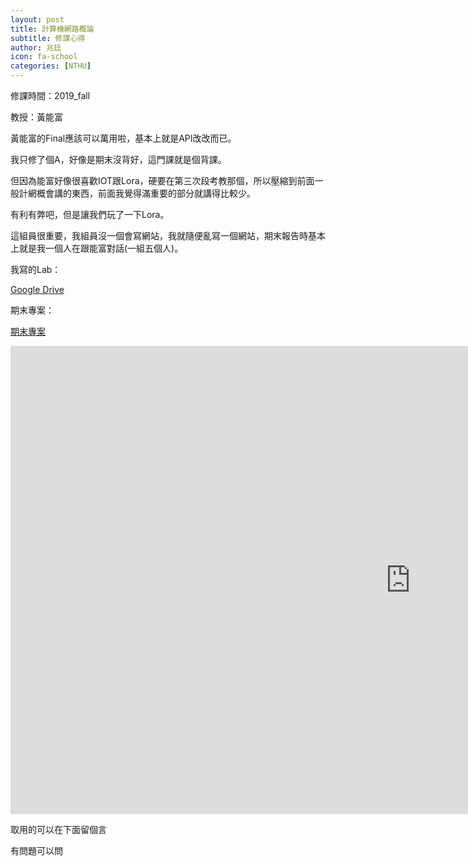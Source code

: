 ```yaml
---
layout: post
title: 計算機網路概論
subtitle: 修課心得
author: 兆廷
icon: fa-school
categories: [NTHU]
---
```


修課時間：2019_fall

教授：黃能富

黃能富的Final應該可以萬用啦，基本上就是API改改而已。

我只修了個A，好像是期末沒背好，這門課就是個背課。

但因為能富好像很喜歡IOT跟Lora，硬要在第三次段考教那個，所以壓縮到前面一般計網概會講的東西，前面我覺得滿重要的部分就講得比較少。

有利有弊吧，但是讓我們玩了一下Lora。

這組員很重要，我組員沒一個會寫網站，我就隨便亂寫一個網站，期末報告時基本上就是我一個人在跟能富對話(一組五個人)。

我寫的Lab：

[Google Drive](https://drive.google.com/drive/folders/14jtt9TkxkJ2sWlNVDaVF_sR7ntaBklBB?usp=sharing)

期末專案：

[期末專案](https://jack34672.github.io/lora)

<iframe src="https://docs.google.com/presentation/d/e/2PACX-1vSRWO9FtqpC3lVeiZC48D5iOKkjjsGqBUoxMdTmZsbbYIkwKmUNMFZzof1K70qoJA/embed?start=false&loop=false&delayms=5000" frameborder="0" width="1280" height="749" allowfullscreen="true" mozallowfullscreen="true" webkitallowfullscreen="true"></iframe>

取用的可以在下面留個言

有問題可以問

<br>
